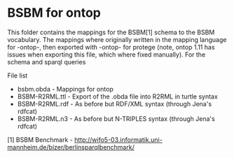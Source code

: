 BSBM for ontop
=============

This folder contains the mappings for the BSBM[1] schema to the BSBM 
vocabulary. The mappings where originally written in the mapping language
for -ontop-, then exported with -ontop- for protege (note, ontop 1.11 has
issues when exporting this file, which where fixed manually). For the
schema and sparql queries 

File list
* bsbm.obda - Mappings for ontop
* BSBM-R2RML.ttl - Export of the .obda file into R2RML in turtle syntax
* BSBM-R2RML.rdf - As before but RDF/XML syntax (through Jena's rdfcat)
* BSBM-R2RML.n3 - As before but N-TRIPLES syntax (through Jena's rdfcat)


[1] BSBM Benchmark - http://wifo5-03.informatik.uni-mannheim.de/bizer/berlinsparqlbenchmark/

